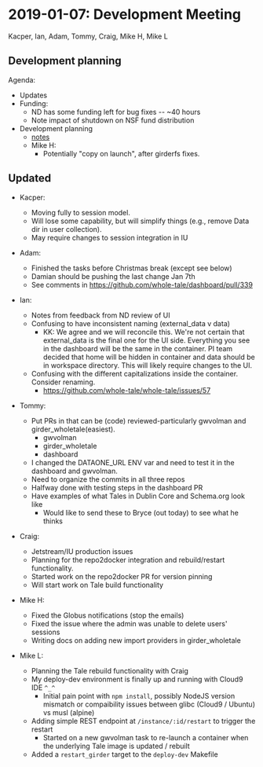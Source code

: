 2019-01-07: Development Meeting
===============================
Kacper, Ian, Adam, Tommy, Craig, Mike H, Mike L

Development planning
--------------------

Agenda:
* Updates
* Funding:
    * ND has some funding left for bug fixes -- ~40 hours
    * Note impact of shutdown on NSF fund distribution
* Development planning
    * [notes](https://wholetale.readthedocs.io/en/latest/development/meetings/2019-01-02.html)
    * Mike H:
        * Potentially "copy on launch", after girderfs fixes.

Updated
-------
* Kacper:
    * Moving fully to session model. 
    * Will lose some capability, but will simplify things (e.g., remove Data dir in user collection).
    * May require changes to session integration in IU

* Adam:
    * Finished the tasks before Christmas break (except see below)
    * Damian should be pushing the last change Jan 7th
    * See comments in https://github.com/whole-tale/dashboard/pull/339
* Ian:
    *  Notes from feedback from ND review of UI
    *  Confusing to have inconsistent naming (external_data v data)
        *  KK: We agree and we will reconcile this. We're not certain that external_data is the final one for the UI side. Everything you see in the dashboard will be the same in the container. PI team decided that home will be hidden in container and data should be in workspace directory. This will likely require changes to the UI.
    *  Confusing with the different capitalizations inside the container. Consider renaming.
        * https://github.com/whole-tale/whole-tale/issues/57
* Tommy:
    * Put PRs in that can be (code) reviewed-particularly gwvolman and girder_wholetale(easiest). 
        * gwvolman
        * girder_wholetale
        * dashboard
    * I changed the DATAONE_URL ENV var and need to test it in the dashboard and gwvolman.
    * Need to organize the commits in all three repos
    * Halfway done with testing steps in the dashboard PR
    * Have examples of what Tales in Dublin Core and Schema.org look like
        * Would like to send these to Bryce (out today) to see what he thinks
* Craig:
    * Jetstream/IU production issues
    * Planning for the repo2docker integration and rebuild/restart functionality. 
    * Started work on the repo2docker PR for version pinning
    * Will start work on Tale build functionality
* Mike H:
    * Fixed the Globus notifications (stop the emails)
    * Fixed the issue where the admin was unable to delete users' sessions
    * Writing docs on adding new import providers in girder_wholetale
* Mike L:
    * Planning the Tale rebuild functionality with Craig
    * My deploy-dev environment is finally up and running with Cloud9 IDE `^_^`
        * Initial pain point with `npm install`, possibly NodeJS version mismatch or compaibility issues between glibc (Cloud9 / Ubuntu) vs musl (alpine) 
    * Adding simple REST endpoint at `/instance/:id/restart` to trigger the restart
        * Started on a new gwvolman task to re-launch a container when the underlying Tale image is updated / rebuilt
    * Added a `restart_girder` target to the `deploy-dev` Makefile
